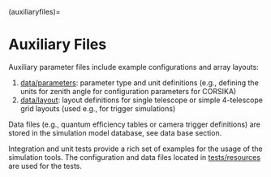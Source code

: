 (auxiliaryfiles)=

# Auxiliary Files

Auxiliary parameter files include example configurations and array layouts:

1. [data/parameters](https://github.com/gammasim/simtools/tree/main/data/parameters/): parameter type and unit definitions (e.g., defining the units for zenith angle for configuration parameters for CORSIKA)
2. [data/layout](https://github.com/gammasim/simtools/tree/main/data/layout/): layout definitions for single telescope or simple 4-telescope grid layouts (used e.g., for trigger simulations)

Data files (e.g., quantum efficiency tables or camera trigger definitions) are stored in the simulation model database, see data base section.

Integration and unit tests provide a rich set of examples for the usage of the simulation tools.
The configuration and data files located in [tests/resources](https://github.com/gammasim/simtools/tree/main/tests/resources/) are used for the tests.
